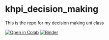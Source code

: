 # khpi_decision_making
This is the repo for my decision making uni class

[![Open in Colab](https://colab.research.google.com/assets/colab-badge.svg)](https://colab.research.google.com/github/janecherkashyna/khpi_decision_making/blob/main/Cherkashyna_%22My_sample_notebook_ipynb%22.ipynb)
[![Binder](https://mybinder.org/badge_logo.svg)](https://mybinder.org/v2/gh/janecherkashyna/khpi_decision_making/main?urlpath=%2Fdoc%2Ftree%2FCherkashyna_%22My_sample_notebook_ipynb%22.ipynb)
